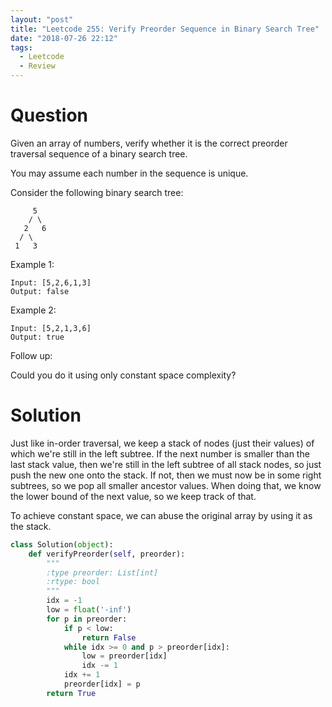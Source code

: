 ```yaml
---
layout: "post"
title: "Leetcode 255: Verify Preorder Sequence in Binary Search Tree"
date: "2018-07-26 22:12"
tags:
  - Leetcode
  - Review
---
```


# Question
Given an array of numbers, verify whether it is the correct preorder traversal sequence of a binary search tree.

You may assume each number in the sequence is unique.

Consider the following binary search tree:

```
     5
    / \
   2   6
  / \
 1   3
```

Example 1:
```
Input: [5,2,6,1,3]
Output: false
```

Example 2:

```
Input: [5,2,1,3,6]
Output: true
```

Follow up:

Could you do it using only constant space complexity?

# Solution
Just like in-order traversal, we keep a stack of nodes (just their values) of which we're still in the left subtree. If the next number is smaller than the last stack value, then we're still in the left subtree of all stack nodes, so just push the new one onto the stack. If not, then we must now be in some right subtrees, so we pop all smaller ancestor values. When doing that, we know the lower bound of the next value, so we keep track of that.

To achieve constant space, we can abuse the original array by using it as the stack.

```python
class Solution(object):
    def verifyPreorder(self, preorder):
        """
        :type preorder: List[int]
        :rtype: bool
        """
        idx = -1
        low = float('-inf')
        for p in preorder:
            if p < low:
                return False
            while idx >= 0 and p > preorder[idx]:
                low = preorder[idx]
                idx -= 1
            idx += 1
            preorder[idx] = p
        return True
```
